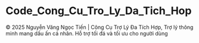 # Code_Cong_Cu_Tro_Ly_Da_Tich_Hop
© 2025 Nguyễn Văng Ngọc Tiến | Công Cụ Trợ Lý Đa Tích Hợp, Trợ lý thông minh mang dấu ấn cá nhân. 
    Hỗ trợ tối đá và tối ưu cho người dùng
